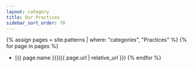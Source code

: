```yaml
---
layout: category
title: Our Practices
sidebar_sort_order: 70
---
```


{% assign pages = site.patterns | where: "categories", "Practices" %}
{% for page in pages %}
- [{{ page.name }}]({{ page.url | relative_url }})
{% endfor %}

